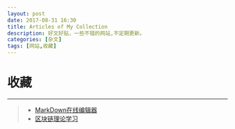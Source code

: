 ```yaml
---
layout: post
date: 2017-08-31 16:30
title: Articles of My Collection  
description: 好文好贴，一些不错的网站,不定期更新。
categories: [杂文]
tags: [网站,收藏]
---
```

# 收藏
------
> * [MarkDown在线编辑器](https://www.zybuluo.com/)
> * [区块链理论学习](https://daimajia.com/2017/08/24/how-to-start-blockchain-learning)


